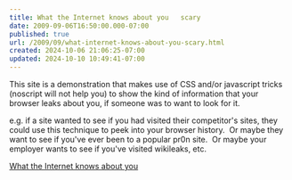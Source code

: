 ```yaml
---
title: What the Internet knows about you   scary
date: 2009-09-06T16:50:00.000-07:00
published: true
url: /2009/09/what-internet-knows-about-you-scary.html
created: 2024-10-06 21:06:25-07:00
updated: 2024-10-10 10:49:41-07:00
---
```


This site is a demonstration that makes use of CSS and/or javascript tricks (noscript will not help you) to show the kind of information that your browser leaks about you, if someone was to want to look for it.  
  
e.g. if a site wanted to see if you had visited their competitor's sites, they could use this technique to peek into your browser history.  Or maybe they want to see if you've ever been to a popular pr0n site.  Or maybe your employer wants to see if you've visited wikileaks, etc.  
  
[What the Internet knows about you](http://wtikay.com/docs/details.html%20and%20http://wtikay.com/docs/solutions.html)  

  
  

<!-- ![](http://img.zemanta.com/pixy.gif?x-id=dc588cd4-d054-8cb6-b09a-8041af21f4dc) -->
